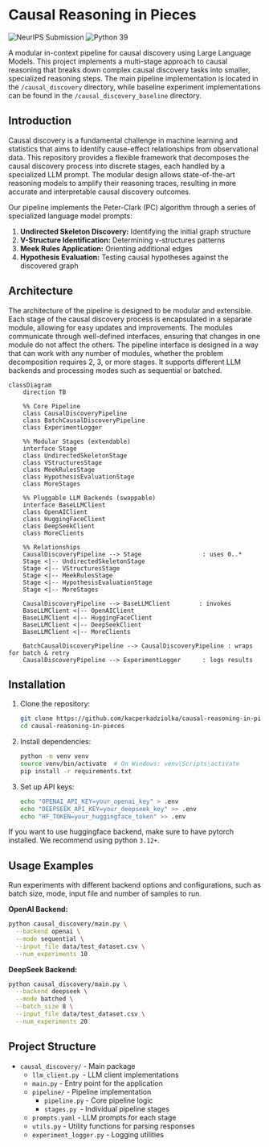 # Causal Reasoning in Pieces

<img src="https://img.shields.io/badge/NeurIPS-Submission-blue" alt="NeurIPS Submission"></img> <img src="https://img.shields.io/badge/python-3.12+-blue.svg" alt="Python 39"></img>

A modular in-context pipeline for causal discovery using Large Language Models. This project implements a multi-stage approach to causal reasoning that breaks down complex causal discovery tasks into smaller, specialized reasoning steps. The main pipeline implementation is located in the `/causal_discovery` directory, while baseline experiment implementations can be found in the `/causal_discovery_baseline` directory.

## Introduction

Causal discovery is a fundamental challenge in machine learning and statistics that aims to identify cause-effect relationships from observational data. This repository provides a flexible framework that decomposes the causal discovery process into discrete stages, each handled by a specialized LLM prompt. The modular design allows state-of-the-art reasoning models to amplify their reasoning traces, resulting in more accurate and interpretable causal discovery outcomes.

Our pipeline implements the Peter-Clark (PC) algorithm through a series of specialized language model prompts:

1. **Undirected Skeleton Discovery:** Identifying the initial graph structure
2. **V-Structure Identification:** Determining v-structures patterns
3. **Meek Rules Application:** Orienting additional edges
4. **Hypothesis Evaluation:** Testing causal hypotheses against the discovered graph

## Architecture

The architecture of the pipeline is designed to be modular and extensible. Each stage of the causal discovery process is encapsulated in a separate module, allowing for easy updates and improvements. The modules communicate through well-defined interfaces, ensuring that changes in one module do not affect the others. The pipeline interface is designed in a way that can work with any number of modules, whether the problem decomposition requires 2, 3, or more stages. It supports different LLM backends and processing modes such as sequential or batched.

```mermaid
classDiagram
    direction TB

    %% Core Pipeline
    class CausalDiscoveryPipeline
    class BatchCausalDiscoveryPipeline
    class ExperimentLogger

    %% Modular Stages (extendable)
    interface Stage
    class UndirectedSkeletonStage
    class VStructuresStage
    class MeekRulesStage
    class HypothesisEvaluationStage
    class MoreStages

    %% Pluggable LLM Backends (swappable)
    interface BaseLLMClient
    class OpenAIClient
    class HuggingFaceClient
    class DeepSeekClient
    class MoreClients

    %% Relationships
    CausalDiscoveryPipeline --> Stage                 : uses 0..*
    Stage <|-- UndirectedSkeletonStage
    Stage <|-- VStructuresStage
    Stage <|-- MeekRulesStage
    Stage <|-- HypothesisEvaluationStage
    Stage <|-- MoreStages

    CausalDiscoveryPipeline --> BaseLLMClient        : invokes
    BaseLLMClient <|-- OpenAIClient
    BaseLLMClient <|-- HuggingFaceClient
    BaseLLMClient <|-- DeepSeekClient
    BaseLLMClient <|-- MoreClients

    BatchCausalDiscoveryPipeline --> CausalDiscoveryPipeline : wraps for batch & retry
    CausalDiscoveryPipeline --> ExperimentLogger      : logs results
```

## Installation

1. Clone the repository:
    ```bash
    git clone https://github.com/kacperkadziolka/causal-reasoning-in-pieces.gitcd causal-reasoning-in-pieces
    cd causal-reasoning-in-pieces
    ```
   
2. Install dependencies:
    ```bash
    python -m venv venv
    source venv/bin/activate  # On Windows: venv\Scripts\activate
    pip install -r requirements.txt
    ```

3. Set up API keys:
    ```bash
    echo "OPENAI_API_KEY=your_openai_key" > .env
    echo "DEEPSEEK_API_KEY=your_deepseek_key" >> .env
    echo "HF_TOKEN=your_huggingface_token" >> .env
    ```
   
If you want to use huggingface backend, make sure to have pytorch installed. We recommend using python `3.12+`.

## Usage Examples

Run experiments with different backend options and configurations, such as batch size, mode, input file and number of samples to run.

**OpenAI Backend:**
```bash
python causal_discovery/main.py \
  --backend openai \
  --mode sequential \
  --input_file data/test_dataset.csv \
  --num_experiments 10
```

**DeepSeek Backend:**
```bash
python causal_discovery/main.py \
  --backend deepseek \
  --mode batched \
  --batch_size 8 \
  --input_file data/test_dataset.csv \
  --num_experiments 20
```

## Project Structure

- `causal_discovery/` - Main package
  - `llm_client.py `- LLM client implementations
  - `main.py` - Entry point for the application
  - `pipeline/` - Pipeline implementation
    - `pipeline.py` - Core pipeline logic
    - `stages.py `- Individual pipeline stages
  - `prompts.yaml` - LLM prompts for each stage
  - `utils.py` - Utility functions for parsing responses
  - `experiment_logger.py` - Logging utilities
